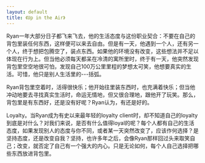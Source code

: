 ```yaml
---
layout: default
title: 《Up in the Air》
---
```

Ryan一年大部分日子都飞来飞去，他的生活态度与这份职业契合：不要在自己的背包里装任何东西，这样便可以来去自由。但是有一天，他遇到一个人，还有另一个人，终于想把包腾空了，装点东西。如果他的环境没有改变，这些想法并不足以体现在行为上。但当他必须每天都呆在冷清的寓所里时，终于有一天，他突然发现背包里空空地很可怕，发现自己100万公里里程的梦想太可笑，他想要真实的生活。可惜，他只是别人生活里的---括弧。

Ryan背包里空着时，活得很快乐；他开始往里装东西时，也充满着快乐；但当他冲动地要去寻找真实生活时，命运无情地，但又很合理地，跟他开了玩笑。那么，背包里是有东西好，还是没有好呢？Ryan认为，有还是好的。

Loyalty。当Ryan成为有史以来最年轻的loyalty client时，却不知道自己的loyalty到底是对什么？对我们来说，是否有什么值得loyal的呢？每个人都有自己的生活态度，如果发现别人的态度与你不同，或者某一天突然改变了，应该作何选择？是坚持态度，还是改变自我？坚持，也许多年之后，会像Ryan那样回过头来取笑自己；改变，就否定了自己有一个强大的内心。只是无论如何，每个人自己选择把哪些东西放进背包里。


